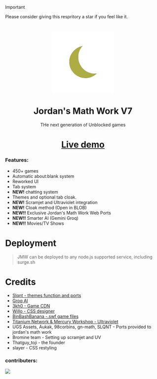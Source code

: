 > [!IMPORTANT]
> Please consider giving this respritory a star if you feel like it.
# 
<p align="center"><img src="https://github.com/JustJxrdanWasDefinetlyTaken/jmw-node/blob/main/public/assets/images/jmw.png?raw=true" height="200">
</p>

<h1 align="center"><strong>Jordan's Math Work V7</strong></h1>
<p align="center">THe next generation of Unblocked games</p>
<h1 align="center"><a align="center" href="//jordansmath.work">Live demo</a></h1>

### Features:
- 450+ games
- Automatic about:blank system
- Reworked UI
- Tab system
- **NEW!** chatting system
- Themes and optional tab cloak.
- **NEW!** Scramjet and Ultraviolet integration
- **NEW!** Cloak method (Open in BLOB)
- **NEW!!** Exclusive Jordan's Math Work Web Ports
- **NEW!!** Smarter AI (Gemini Groq)
- **NEW!!** Movies/TV Shows
# Deployment
> JMW can be deployed to any node.js supported service, including surge.sh
# Credits
- <a href="//github.com/slqntdevss">Slqnt - themes function and ports</a>
- <a href="//groq.com">Groq AI</a>
- <a href="//github.com/3kh0">3kh0 - Game CDN</a>
- <a href="//github.com/willoo0">Willo - CSS designer</a>
- <a href="//github.com/binbashbanana">BinBashBanana -.swf game files</a>
- <a href="#">Titanium Network & Mercury Workshop - Ultraviolet</a>
- UGS Assets, Aukak, 98corbins, gn-math, SLQNT - Ports provided to jordan's math work
- Bromine team - Setting up scramjet and UV
- Thatguy_toji - the founder
- slayer - CSS restyling
### contributers:
<a target="_blank" href="https://github.com/GalacticNetwork/jordansmathwork-v7/graphs/contributors">
  <img src="https://contrib.rocks/image?repo=GalacticNetwork/jordansmathwork-v7" />
</a>
